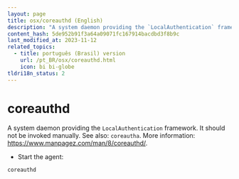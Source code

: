 ```yaml
---
layout: page
title: osx/coreauthd (English)
description: "A system daemon providing the `LocalAuthentication` framework."
content_hash: 5de952b91f3a64a09071fc167914bacdbd3f8b9c
last_modified_at: 2023-11-12
related_topics:
  - title: português (Brasil) version
    url: /pt_BR/osx/coreauthd.html
    icon: bi bi-globe
tldri18n_status: 2
---
```

# coreauthd

A system daemon providing the `LocalAuthentication` framework.
It should not be invoked manually. See also: `coreautha`.
More information: <https://www.manpagez.com/man/8/coreauthd/>.

- Start the agent:

`coreauthd`
